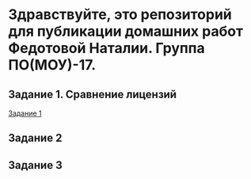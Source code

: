 # Здравствуйте, это репозиторий для публикации домашних работ Федотовой Наталии. Группа ПО(МОУ)-17.

## Задание 1. Сравнение лицензий

[Задание 1](ЛИЦЕНЗИИ.docx)


## Задание 2

## Задание 3



